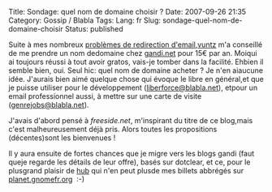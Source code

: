 Title: Sondage: quel nom de domaine choisir ?
Date: 2007-09-26 21:35
Category: Gossip / Blabla
Tags:
Lang: fr
Slug: sondage-quel-nom-de-domaine-choisir
Status: published

Suite à mes nombreux [problèmes de redirection d'email](\%22/post/2007/01/11/Fed-up-with-ulimitcom\%22),[vuntz](\%22http://www.vuntz.net/\%22) m'a conseillé de me prendre un nom dedomaine chez [gandi.net](\%22http://www.gandi.net/\%22) pour 15€ par an. Moiqui ai toujours réussi à tout avoir gratos, vais-je tomber dans la facilité. Ehbien il semble bien, oui. Seul hic: quel nom de domaine acheter ? Je n'en aiaucune idée. J'aurais bien aimé quelque chose qui évoque le libre en général,et que je puisse utiliser pour le développement (liberforce@blabla.net), etpour un email professionnel aussi, à mettre sur une carte de visite (genrejobs@blabla.net).  
  
J'avais d'abord pensé à *freeside.net*, m'inspirant du titre de ce blog,mais c'est malheureusement déjà pris. Alors toutes les propositions (décentes)sont les bienvenues !  
  
Il y aura ensuite de fortes chances que je migre vers les blogs gandi (faut queje regarde les détails de leur offre), basés sur dotclear, et ce, pour le plusgrand plaisir de [hub](\%22http://www.figuiere.net/\%22) qui n'en peut plusde mes billets abbrégés sur [planet.gnomefr.org](\%22http://planet.gnomefr.org/\%22)  :-)
